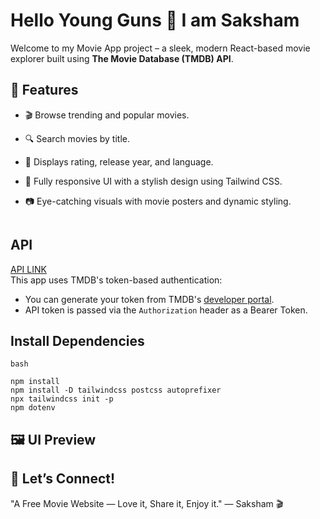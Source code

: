 # Hello Young Guns 👋 I am Saksham

Welcome to my Movie App project – a sleek, modern React-based movie explorer built using **The Movie Database (TMDB) API**.

## 🚀 Features

- 🎬 Browse trending and popular movies.
- 🔍 Search movies by title.
- 💯 Displays rating, release year, and language.
- 📱 Fully responsive UI with a stylish design using Tailwind CSS.
- 📷 Eye-catching visuals with movie posters and dynamic styling.

  ```
## API
 <a href="https://developer.themoviedb.org/reference/intro/getting-started"> API LINK</a><br>
  This app uses TMDB's token-based authentication:
- You can generate your token from TMDB's [developer portal](https://developer.themoviedb.org/).
- API token is passed via the `Authorization` header as a Bearer Token.


## Install Dependencies
```
bash

npm install
npm install -D tailwindcss postcss autoprefixer
npx tailwindcss init -p
npm dotenv
```

## 🖼️ UI Preview

## 💬 Let’s Connect!
"A Free Movie Website — Love it, Share it, Enjoy it."
— Saksham 🎬


